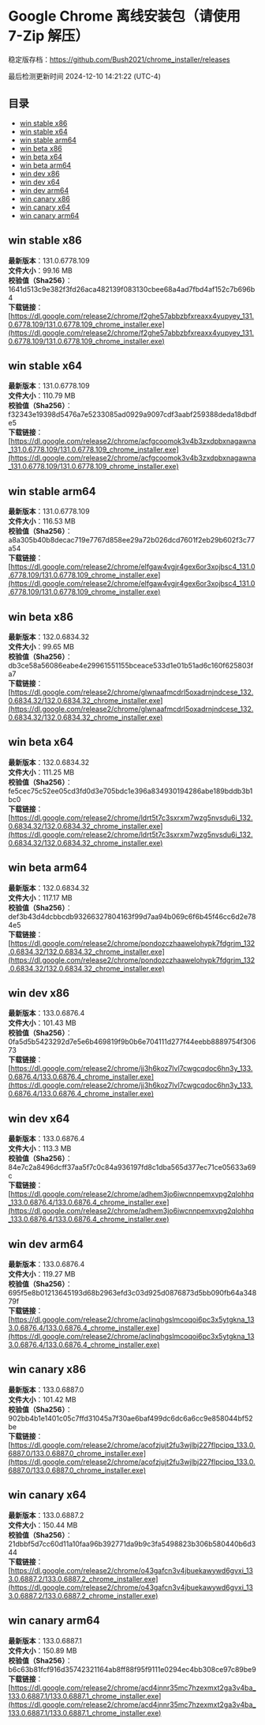 # Google Chrome 离线安装包（请使用 7-Zip 解压）
稳定版存档：<https://github.com/Bush2021/chrome_installer/releases>

最后检测更新时间
2024-12-10 14:21:22 (UTC-4)

## 目录
* [win stable x86](https://github.com/Bush2021/chrome_installer?tab=readme-ov-file#win-stable-x86)
* [win stable x64](https://github.com/Bush2021/chrome_installer?tab=readme-ov-file#win-stable-x64)
* [win stable arm64](https://github.com/Bush2021/chrome_installer?tab=readme-ov-file#win-stable-arm64)
* [win beta x86](https://github.com/Bush2021/chrome_installer?tab=readme-ov-file#win-beta-x86)
* [win beta x64](https://github.com/Bush2021/chrome_installer?tab=readme-ov-file#win-beta-x64)
* [win beta arm64](https://github.com/Bush2021/chrome_installer?tab=readme-ov-file#win-beta-arm64)
* [win dev x86](https://github.com/Bush2021/chrome_installer?tab=readme-ov-file#win-dev-x86)
* [win dev x64](https://github.com/Bush2021/chrome_installer?tab=readme-ov-file#win-dev-x64)
* [win dev arm64](https://github.com/Bush2021/chrome_installer?tab=readme-ov-file#win-dev-arm64)
* [win canary x86](https://github.com/Bush2021/chrome_installer?tab=readme-ov-file#win-canary-x86)
* [win canary x64](https://github.com/Bush2021/chrome_installer?tab=readme-ov-file#win-canary-x64)
* [win canary arm64](https://github.com/Bush2021/chrome_installer?tab=readme-ov-file#win-canary-arm64)

## win stable x86
**最新版本**：131.0.6778.109  
**文件大小**：99.16 MB  
**校验值（Sha256）**：1641d513c9e382f3fd26aca482139f083130cbee68a4ad7fbd4af152c7b696b4  
**下载链接**：[https://dl.google.com/release2/chrome/f2ghe57abbzbfxreaxx4yupyey_131.0.6778.109/131.0.6778.109_chrome_installer.exe](https://dl.google.com/release2/chrome/f2ghe57abbzbfxreaxx4yupyey_131.0.6778.109/131.0.6778.109_chrome_installer.exe)  

## win stable x64
**最新版本**：131.0.6778.109  
**文件大小**：110.79 MB  
**校验值（Sha256）**：f32343e19398d5476a7e5233085ad0929a9097cdf3aabf259388deda18dbdfe5  
**下载链接**：[https://dl.google.com/release2/chrome/acfgcoomok3v4b3zxdpbxnagawna_131.0.6778.109/131.0.6778.109_chrome_installer.exe](https://dl.google.com/release2/chrome/acfgcoomok3v4b3zxdpbxnagawna_131.0.6778.109/131.0.6778.109_chrome_installer.exe)  

## win stable arm64
**最新版本**：131.0.6778.109  
**文件大小**：116.53 MB  
**校验值（Sha256）**：a8a305b40b8decac719e7767d858ee29a72b026dcd7601f2eb29b602f3c77a54  
**下载链接**：[https://dl.google.com/release2/chrome/elfgaw4vgjr4gex6or3xojbsc4_131.0.6778.109/131.0.6778.109_chrome_installer.exe](https://dl.google.com/release2/chrome/elfgaw4vgjr4gex6or3xojbsc4_131.0.6778.109/131.0.6778.109_chrome_installer.exe)  

## win beta x86
**最新版本**：132.0.6834.32  
**文件大小**：99.65 MB  
**校验值（Sha256）**：db3ce58a56086eabe4e29961551155bceace533d1e01b51ad6c160f625803fa7  
**下载链接**：[https://dl.google.com/release2/chrome/glwnaafmcdrl5oxadrnjndcese_132.0.6834.32/132.0.6834.32_chrome_installer.exe](https://dl.google.com/release2/chrome/glwnaafmcdrl5oxadrnjndcese_132.0.6834.32/132.0.6834.32_chrome_installer.exe)  

## win beta x64
**最新版本**：132.0.6834.32  
**文件大小**：111.25 MB  
**校验值（Sha256）**：fe5cec75c52ee05cd3fd0d3e705bdc1e396a834930194286abe189bddb3b1bc0  
**下载链接**：[https://dl.google.com/release2/chrome/ldrt5t7c3sxrxm7wzg5nvsdu6i_132.0.6834.32/132.0.6834.32_chrome_installer.exe](https://dl.google.com/release2/chrome/ldrt5t7c3sxrxm7wzg5nvsdu6i_132.0.6834.32/132.0.6834.32_chrome_installer.exe)  

## win beta arm64
**最新版本**：132.0.6834.32  
**文件大小**：117.17 MB  
**校验值（Sha256）**：def3b43d4dcbbcdb93266327804163f99d7aa94b069c6f6b45f46cc6d2e784e5  
**下载链接**：[https://dl.google.com/release2/chrome/pondozczhaawelohypk7fdgrjm_132.0.6834.32/132.0.6834.32_chrome_installer.exe](https://dl.google.com/release2/chrome/pondozczhaawelohypk7fdgrjm_132.0.6834.32/132.0.6834.32_chrome_installer.exe)  

## win dev x86
**最新版本**：133.0.6876.4  
**文件大小**：101.43 MB  
**校验值（Sha256）**：0fa5d5b5423292d7e5e6b469819f9b0b6e704111d277f44eebb8889754f30673  
**下载链接**：[https://dl.google.com/release2/chrome/jj3h6koz7lvl7cwgcqdoc6hn3y_133.0.6876.4/133.0.6876.4_chrome_installer.exe](https://dl.google.com/release2/chrome/jj3h6koz7lvl7cwgcqdoc6hn3y_133.0.6876.4/133.0.6876.4_chrome_installer.exe)  

## win dev x64
**最新版本**：133.0.6876.4  
**文件大小**：113.3 MB  
**校验值（Sha256）**：84e7c2a8496dcff37aa5f7c0c84a936197fd8c1dba565d377ec71ce05633a69c  
**下载链接**：[https://dl.google.com/release2/chrome/adhem3jo6iwcnnpemxvpg2qlohhq_133.0.6876.4/133.0.6876.4_chrome_installer.exe](https://dl.google.com/release2/chrome/adhem3jo6iwcnnpemxvpg2qlohhq_133.0.6876.4/133.0.6876.4_chrome_installer.exe)  

## win dev arm64
**最新版本**：133.0.6876.4  
**文件大小**：119.27 MB  
**校验值（Sha256）**：695f5e8b01213645193d68b2963efd3c03d925d0876873d5bb090fb64a34879f  
**下载链接**：[https://dl.google.com/release2/chrome/acljnqhgslmcoqoi6pc3x5ytgkna_133.0.6876.4/133.0.6876.4_chrome_installer.exe](https://dl.google.com/release2/chrome/acljnqhgslmcoqoi6pc3x5ytgkna_133.0.6876.4/133.0.6876.4_chrome_installer.exe)  

## win canary x86
**最新版本**：133.0.6887.0  
**文件大小**：101.42 MB  
**校验值（Sha256）**：902bb4b1e1401c05c7ffd31045a7f30ae6baf499dc6dc6a6cc9e858044bf52be  
**下载链接**：[https://dl.google.com/release2/chrome/acofzjujt2fu3wjlbj227flpcipq_133.0.6887.0/133.0.6887.0_chrome_installer.exe](https://dl.google.com/release2/chrome/acofzjujt2fu3wjlbj227flpcipq_133.0.6887.0/133.0.6887.0_chrome_installer.exe)  

## win canary x64
**最新版本**：133.0.6887.2  
**文件大小**：150.44 MB  
**校验值（Sha256）**：21dbbf5d7cc60d11a10faa96b392771da9b9c3fa5498823b306b580440b6d344  
**下载链接**：[https://dl.google.com/release2/chrome/o43gafcn3v4jbuekawywd6gvxi_133.0.6887.2/133.0.6887.2_chrome_installer.exe](https://dl.google.com/release2/chrome/o43gafcn3v4jbuekawywd6gvxi_133.0.6887.2/133.0.6887.2_chrome_installer.exe)  

## win canary arm64
**最新版本**：133.0.6887.1  
**文件大小**：150.89 MB  
**校验值（Sha256）**：b6c63b81fcf916d35742321164ab8ff88f95f9111e0294ec4bb308ce97c89be9  
**下载链接**：[https://dl.google.com/release2/chrome/acd4jnnr35mc7hzexmxt2ga3v4ba_133.0.6887.1/133.0.6887.1_chrome_installer.exe](https://dl.google.com/release2/chrome/acd4jnnr35mc7hzexmxt2ga3v4ba_133.0.6887.1/133.0.6887.1_chrome_installer.exe)  

